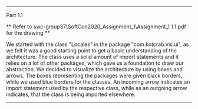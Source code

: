 -----------
Part 1.1

** Refer to swc-group37\SoftCon2020_Assignment_1\Assignment_1 1.1.pdf for the drawing **

We started with the class "Locales" in the package "com.kotcrab.vis.ui",
as we felt it was a good starting point to get a basic understanding of the architecture.
The class uses a solid amount of import statements and it relies on a lot of other packages,
which gave us a foundation to draw our abstraction. We decided to visualize the architecture
by using boxes and arrows. The boxes representing the packages were given black borders, while we
used blue borders for the classes.
An incoming arrow indicates an import statement used by the respective class, while as an outgoing arrow indicates,
that the class is being imported elsewhere.

-----------